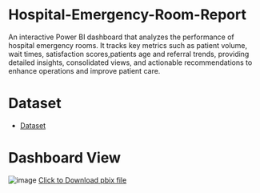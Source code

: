 # Hospital-Emergency-Room-Report

An interactive Power BI dashboard that analyzes the performance of hospital emergency rooms. It tracks key metrics such as patient volume, wait times, satisfaction scores,patients age and referral trends, providing detailed insights, consolidated views, and actionable recommendations to enhance operations and improve patient care.

# Dataset

- <a href="https://data.world/search?q=data+sets&scope=_all">Dataset</a>

# Dashboard View
 ![image](https://github.com/user-attachments/assets/8146d5b2-7a9d-444b-98e6-bfc97813a29a)
   <a href="https://github.com/mjahan11/Pizza-Place-Analysis-Dashboard/blob/main/Pizza%20Place%20Report.pbix ">Click to Download pbix file </a>

